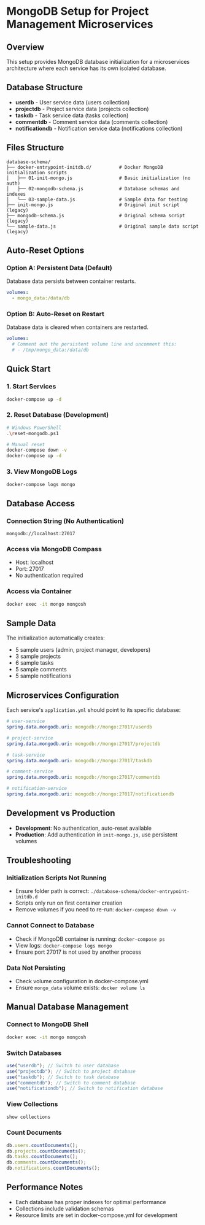 # MongoDB Setup for Project Management Microservices

## Overview

This setup provides MongoDB database initialization for a microservices architecture where each service has its own isolated database.

## Database Structure

- **userdb** - User service data (users collection)
- **projectdb** - Project service data (projects collection)
- **taskdb** - Task service data (tasks collection)
- **commentdb** - Comment service data (comments collection)
- **notificationdb** - Notification service data (notifications collection)

## Files Structure

```
database-schema/
├── docker-entrypoint-initdb.d/          # Docker MongoDB initialization scripts
│   ├── 01-init-mongo.js                 # Basic initialization (no auth)
│   ├── 02-mongodb-schema.js             # Database schemas and indexes
│   └── 03-sample-data.js                # Sample data for testing
├── init-mongo.js                        # Original init script (legacy)
├── mongodb-schema.js                    # Original schema script (legacy)
└── sample-data.js                       # Original sample data script (legacy)
```

## Auto-Reset Options

### Option A: Persistent Data (Default)

Database data persists between container restarts.

```yaml
volumes:
  - mongo_data:/data/db
```

### Option B: Auto-Reset on Restart

Database data is cleared when containers are restarted.

```yaml
volumes:
  # Comment out the persistent volume line and uncomment this:
  # - /tmp/mongo_data:/data/db
```

## Quick Start

### 1. Start Services

```bash
docker-compose up -d
```

### 2. Reset Database (Development)

```bash
# Windows PowerShell
.\reset-mongodb.ps1

# Manual reset
docker-compose down -v
docker-compose up -d
```

### 3. View MongoDB Logs

```bash
docker-compose logs mongo
```

## Database Access

### Connection String (No Authentication)

```
mongodb://localhost:27017
```

### Access via MongoDB Compass

- Host: localhost
- Port: 27017
- No authentication required

### Access via Container

```bash
docker exec -it mongo mongosh
```

## Sample Data

The initialization automatically creates:

- 5 sample users (admin, project manager, developers)
- 3 sample projects
- 6 sample tasks
- 5 sample comments
- 5 sample notifications

## Microservices Configuration

Each service's `application.yml` should point to its specific database:

```yaml
# user-service
spring.data.mongodb.uri: mongodb://mongo:27017/userdb

# project-service
spring.data.mongodb.uri: mongodb://mongo:27017/projectdb

# task-service
spring.data.mongodb.uri: mongodb://mongo:27017/taskdb

# comment-service
spring.data.mongodb.uri: mongodb://mongo:27017/commentdb

# notification-service
spring.data.mongodb.uri: mongodb://mongo:27017/notificationdb
```

## Development vs Production

- **Development**: No authentication, auto-reset available
- **Production**: Add authentication in `init-mongo.js`, use persistent volumes

## Troubleshooting

### Initialization Scripts Not Running

- Ensure folder path is correct: `./database-schema/docker-entrypoint-initdb.d`
- Scripts only run on first container creation
- Remove volumes if you need to re-run: `docker-compose down -v`

### Cannot Connect to Database

- Check if MongoDB container is running: `docker-compose ps`
- View logs: `docker-compose logs mongo`
- Ensure port 27017 is not used by another process

### Data Not Persisting

- Check volume configuration in docker-compose.yml
- Ensure `mongo_data` volume exists: `docker volume ls`

## Manual Database Management

### Connect to MongoDB Shell

```bash
docker exec -it mongo mongosh
```

### Switch Databases

```javascript
use("userdb"); // Switch to user database
use("projectdb"); // Switch to project database
use("taskdb"); // Switch to task database
use("commentdb"); // Switch to comment database
use("notificationdb"); // Switch to notification database
```

### View Collections

```javascript
show collections
```

### Count Documents

```javascript
db.users.countDocuments();
db.projects.countDocuments();
db.tasks.countDocuments();
db.comments.countDocuments();
db.notifications.countDocuments();
```

## Performance Notes

- Each database has proper indexes for optimal performance
- Collections include validation schemas
- Resource limits are set in docker-compose.yml for development
